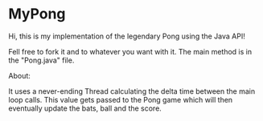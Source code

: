 # MyPong

Hi, this is my implementation of the legendary Pong using the Java API!

Fell free to fork it and to whatever you want with it. The main method is in the "Pong.java" file.

About:

It uses a never-ending Thread calculating the delta time between the main loop calls. This value gets passed to the Pong game which will then eventually update the bats, ball and the score.
